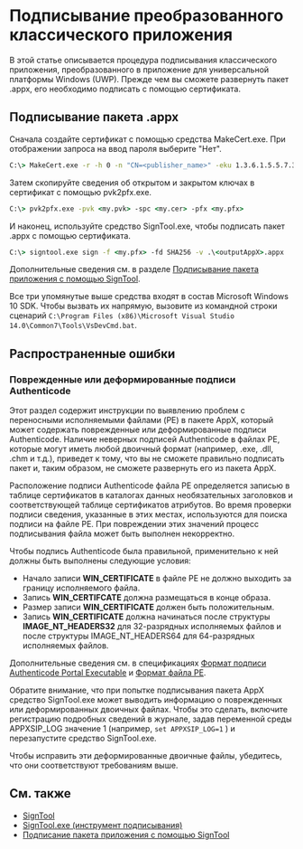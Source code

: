 # Подписывание преобразованного классического приложения

В этой статье описывается процедура подписывания классического приложения, преобразованного в приложение для универсальной платформы Windows (UWP). Прежде чем вы сможете развернуть пакет .appx, его необходимо подписать с помощью сертификата.

## Подписывание пакета .appx

Сначала создайте сертификат с помощью средства MakeCert.exe. При отображении запроса на ввод пароля выберите "Нет". 

```cmd
C:\> MakeCert.exe -r -h 0 -n "CN=<publisher_name>" -eku 1.3.6.1.5.5.7.3.3 -pe -sv <my.pvk> <my.cer>
```

Затем скопируйте сведения об открытом и закрытом ключах в сертификат с помощью pvk2pfx.exe. 

```cmd
C:\> pvk2pfx.exe -pvk <my.pvk> -spc <my.cer> -pfx <my.pfx>
```
И наконец, используйте средство SignTool.exe, чтобы подписать пакет .appx с помощью сертификата.

```cmd
C:\> signtool.exe sign -f <my.pfx> -fd SHA256 -v .\<outputAppX>.appx
``` 

Дополнительные сведения см. в разделе [Подписывание пакета приложения с помощью SignTool](https://msdn.microsoft.com/en-us/library/windows/desktop/jj835835(v=vs.85).aspx). 

Все три упомянутые выше средства входят в состав Microsoft Windows 10 SDK. Чтобы вызвать их напрямую, вызовите из командной строки сценарий ```C:\Program Files (x86)\Microsoft Visual Studio 14.0\Common7\Tools\VsDevCmd.bat```.

## Распространенные ошибки

### Поврежденные или деформированные подписи Authenticode

Этот раздел содержит инструкции по выявлению проблем с переносными исполняемыми файлами (PE) в пакете AppX, который может содержать поврежденные или деформированные подписи Authenticode. Наличие неверных подписей Authenticode в файлах PE, которые могут иметь любой двоичный формат (например, .exe, .dll, .chm и т.д.), приведет к тому, что вы не сможете правильно подписать пакет и, таким образом, не сможете развернуть его из пакета AppX. 

Расположение подписи Authenticode файла PE определяется записью в таблице сертификатов в каталогах данных необязательных заголовков и соответствующей таблице сертификатов атрибутов. Во время проверки подписи сведения, указанные в этих местах, используются для поиска подписи на файле PE. При повреждении этих значений процесс подписывания файла может быть выполнен некорректно. 

Чтобы подпись Authenticode была правильной, применительно к ней должны быть выполнены следующие условия:

- Начало записи **WIN_CERTIFICATE** в файле PE не должно выходить за границу исполняемого файла.
- Запись **WIN_CERTIFCATE** должна размещаться в конце образа.
- Размер записи **WIN_CERTIFICATE** должен быть положительным.
- Запись **WIN_CERTIFICATE** должна начинаться после структуры **IMAGE_NT_HEADERS32** для 32-разрядных исполняемых файлов и после структуры IMAGE_NT_HEADERS64 для 64-разрядных исполняемых файлов.

Дополнительные сведения см. в спецификациях [Формат подписи Authenticode Portal Executable](http://download.microsoft.com/download/9/c/5/9c5b2167-8017-4bae-9fde-d599bac8184a/Authenticode_PE.docx) и [Формат файла PE](https://msdn.microsoft.com/en-us/windows/hardware/gg463119.aspx). 

Обратите внимание, что при попытке подписывания пакета AppX средство SignTool.exe может выводить информацию о поврежденных или деформированных двоичных файлах. Чтобы это сделать, включите регистрацию подробных сведений в журнале, задав переменной среды APPXSIP_LOG значение 1 (например, ```set APPXSIP_LOG=1``` ) и перезапустите средство SignTool.exe.

Чтобы исправить эти деформированные двоичные файлы, убедитесь, что они соответствуют требованиям выше.

## См. также

- [SignTool](https://msdn.microsoft.com/library/windows/desktop/aa387764(v=vs.85).aspx)
- [SignTool.exe (инструмент подписывания)](https://msdn.microsoft.com/library/8s9b9yaz(v=vs.110).aspx)
- [Подписание пакета приложения с помощью SignTool](https://msdn.microsoft.com/en-us/library/windows/desktop/jj835835(v=vs.85).aspx)

<!--HONumber=Jun16_HO5-->



